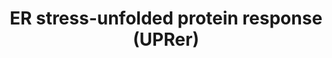 ---
annotations:
- type: Pathway Ontology
  value: endoplasmic reticulum stress  - the unfolded protein response pathway
authors:
- Kyook
- MaintBot
- Cgrove
- AlexanderPico
- Eweitz
- RaatsS
communities:
- WormBase_Approved
description: Correctly folding proteins is a severely complicated process that fails
  at times, despite the controlled environment of the ER and numerous molecular helpers.
  Under normal conditions, these misfolded proteins are degraded through the ER-associated
  degradation (ERAD) mechanism. However, various physiological or environmental stressors
  can inhibit or overwhelm these normal mechanisms resulting in an increase in the
  amount of misfolded proteins, which trigger the Unfolded Protein Response (UPR).
  Organisms have evolved the UPR to handle this ER stress and suppress the toxicity
  of accumulated misfolded proteins (proteotoxicity). In mammals the UPR attenuates
  protein synthesis through PERK/PEK1 and increases transcription of folding and ERAD
  components through activation of potent transcription factors through IRE1 splicing
  of XBP1 mRNA and ER-stress cleavage of ATF-6. These events ultimately augment folding
  and enhance degradation capacity of the organelle. In C. elegans, the UPR also activates
  transcriptional regulators that reduce protein synthesis and increase the number
  of components necessary to deal with misfolded proteins.
last-edited: 2021-05-27
organisms:
- Caenorhabditis elegans
redirect_from:
- /index.php/Pathway:WP2578
- /instance/WP2578
schema-jsonld:
- '@context': https://schema.org/
  '@id': https://wikipathways.github.io/pathways/WP2578.html
  '@type': Dataset
  creator:
    '@type': Organization
    name: WikiPathways
  description: Correctly folding proteins is a severely complicated process that fails
    at times, despite the controlled environment of the ER and numerous molecular
    helpers. Under normal conditions, these misfolded proteins are degraded through
    the ER-associated degradation (ERAD) mechanism. However, various physiological
    or environmental stressors can inhibit or overwhelm these normal mechanisms resulting
    in an increase in the amount of misfolded proteins, which trigger the Unfolded
    Protein Response (UPR). Organisms have evolved the UPR to handle this ER stress
    and suppress the toxicity of accumulated misfolded proteins (proteotoxicity).
    In mammals the UPR attenuates protein synthesis through PERK/PEK1 and increases
    transcription of folding and ERAD components through activation of potent transcription
    factors through IRE1 splicing of XBP1 mRNA and ER-stress cleavage of ATF-6. These
    events ultimately augment folding and enhance degradation capacity of the organelle.
    In C. elegans, the UPR also activates transcriptional regulators that reduce protein
    synthesis and increase the number of components necessary to deal with misfolded
    proteins.
  keywords:
  - PEK-1
  - cht-1
  - hsp-4
  - xbp-1 mRNA
  - CRT-1
  - XBP-1
  - HSP-3/ BiP/GRP78
  - uggt-1
  - ER homeostasis
  - uggt-2
  - ATF-6
  - HUT-1
  - apy-1
  - eIF2alpha
  - ABU-1
  - S2PProtease
  - BiP/ GRP78
  - Translation
  - ATF-6 bZip domain
  - ERAD Pathway
  - crt-1
  - tunicamycin
  - Development
  - UGGT-1
  - HSP-4/ BiP/GRP78
  - UGGT-2
  - APY-1
  - IRE-1
  license: CC0
  name: ER stress-unfolded protein response (UPRer)
seo: CreativeWork
title: ER stress-unfolded protein response (UPRer)
wpid: WP2578
---